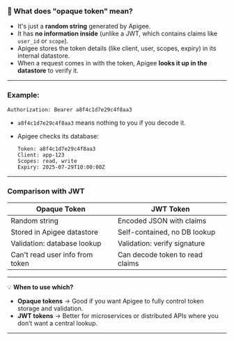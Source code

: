 ### 🔑 What does "opaque token" mean?

* It's just a **random string** generated by Apigee.
* It has **no information inside** (unlike a JWT, which contains claims like `user_id` or `scope`).
* Apigee stores the token details (like client, user, scopes, expiry) in its internal datastore.
* When a request comes in with the token, Apigee **looks it up in the datastore** to verify it.

---

### Example:

```
Authorization: Bearer a8f4c1d7e29c4f8aa3
```

* `a8f4c1d7e29c4f8aa3` means nothing to you if you decode it.
* Apigee checks its database:

  ```
  Token: a8f4c1d7e29c4f8aa3
  Client: app-123
  Scopes: read, write
  Expiry: 2025-07-29T10:00:00Z
  ```

---

### Comparison with JWT

| Opaque Token                    | JWT Token                       |
| ------------------------------- | ------------------------------- |
| Random string                   | Encoded JSON with claims        |
| Stored in Apigee datastore      | Self-contained, no DB lookup    |
| Validation: database lookup     | Validation: verify signature    |
| Can't read user info from token | Can decode token to read claims |

---

💡 **When to use which?**

* **Opaque tokens** → Good if you want Apigee to fully control token storage and validation.
* **JWT tokens** → Better for microservices or distributed APIs where you don’t want a central lookup.

---


